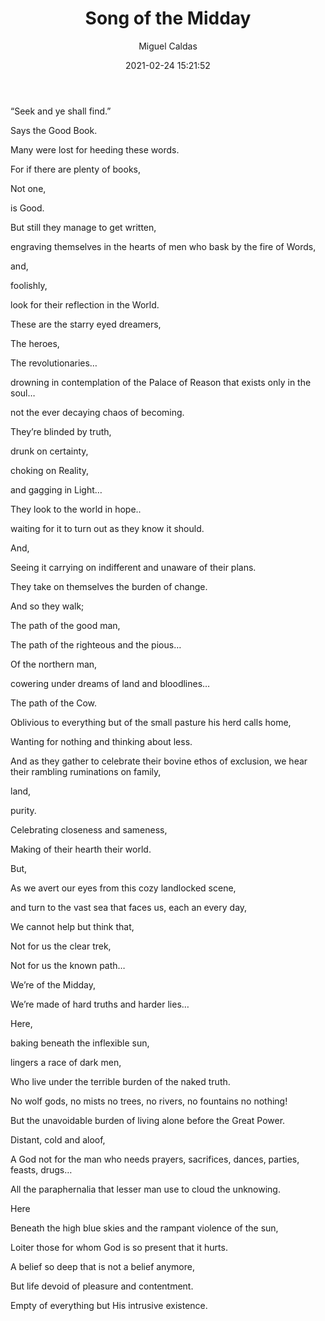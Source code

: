 ﻿---
layout: source/_posts
title: Song of the Midday
author: Miguel Caldas
date: 2021-02-24 15:21:52
---


“Seek and ye shall find.”

Says the Good Book.

Many were lost for heeding these words.

For if there are plenty of books,

Not one,

is Good.

 

But still they manage to get written,

engraving themselves in the hearts of men who bask by the fire of Words,

and,

foolishly,

 

look for their reflection in the World.

 

These are the starry eyed dreamers,

The heroes,

The revolutionaries…

drowning in contemplation of the Palace of Reason that exists only in the soul…

not the ever decaying chaos of becoming.

 

They’re blinded by truth,

drunk on certainty,

choking on Reality,

and gagging in Light…

 

They look to the world in hope..

waiting for it to turn out as they know it should.

And,

Seeing it carrying on indifferent and unaware of their plans.

They take on themselves the burden of change.

 

And so they walk;

 

The path of the good man,

The path of the righteous and the pious…

Of the northern man,

cowering under dreams of land and bloodlines…

The path of the Cow.

Oblivious to everything but of the small pasture his herd calls home,

Wanting for nothing and thinking about less.

And as they gather to celebrate their bovine ethos of exclusion, we hear their rambling ruminations on family,

land,

purity.

Celebrating closeness and sameness,

Making of their hearth their world.

 

But,

As we avert our eyes from this cozy landlocked scene,

and turn to the vast sea that faces us, each an every day,

We cannot help but think that,

 

Not for us the clear trek,

Not for us the known path…

 

We’re of the Midday,

We’re made of hard truths and harder lies…

 

Here,

baking beneath the inflexible sun,

lingers a race of dark men,

Who live under the terrible burden of the naked truth.

 

No wolf gods, no mists no trees, no rivers, no fountains no nothing!

But the unavoidable burden of living alone before the Great Power.

 

Distant, cold and aloof,

 

A God not for the man who needs prayers, sacrifices, dances, parties, feasts, drugs…

All the paraphernalia that lesser man use to cloud the unknowing.

 

Here

Beneath the high blue skies and the rampant violence of the sun,

Loiter those for whom God is so present that it hurts.

 

A belief so deep that is not a belief anymore,

 

But life devoid of pleasure and contentment.

Empty of everything but His intrusive existence.
